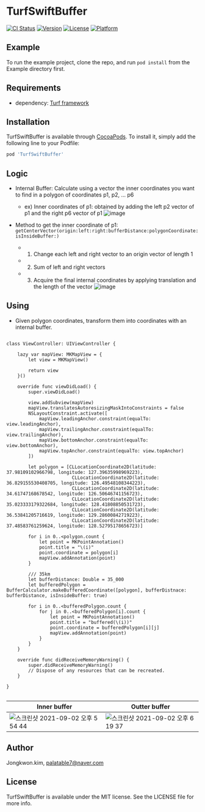 # TurfSwiftBuffer

[![CI Status](https://img.shields.io/travis/JK0369/TurfSwiftBuffer.svg?style=flat)](https://travis-ci.org/JK0369/TurfSwiftBuffer)
[![Version](https://img.shields.io/cocoapods/v/TurfSwiftBuffer.svg?style=flat)](https://cocoapods.org/pods/TurfSwiftBuffer)
[![License](https://img.shields.io/cocoapods/l/TurfSwiftBuffer.svg?style=flat)](https://cocoapods.org/pods/TurfSwiftBuffer)
[![Platform](https://img.shields.io/cocoapods/p/TurfSwiftBuffer.svg?style=flat)](https://cocoapods.org/pods/TurfSwiftBuffer)

## Example

To run the example project, clone the repo, and run `pod install` from the Example directory first.

## Requirements
- dependency: [Turf framework](https://github.com/mapbox/turf-swift)

## Installation

TurfSwiftBuffer is available through [CocoaPods](https://cocoapods.org). To install
it, simply add the following line to your Podfile:

```ruby
pod 'TurfSwiftBuffer'
```

## Logic

- Internal Buffer: Calculate using a vector the inner coordinates you want to find in a polygon of coordinates p1, p2, ... p6
  - ex) Inner coordinates of p1: obtained by adding the left p2 vector of p1 and the right p6 vector of p1
![image](https://user-images.githubusercontent.com/43035817/131820021-7048414d-f321-4d52-b10c-38ec48afc271.png)

- Method to get the inner coordinate of p1: `getCenterVector(origin:left:right:bufferDistance:polygonCoordinate:isInsideBuffer:)`
  - 1) Change each left and right vector to an origin vector of length 1
  - 2) Sum of left and right vectors
  - 3) Acquire the final internal coordinates by applying translation and the length of the vector
![image](https://user-images.githubusercontent.com/43035817/131820138-8be692d3-3e9b-429e-b597-6631c751961f.png)

## Using

- Given polygon coordinates, transform them into coordinates with an internal buffer.
```

class ViewController: UIViewController {

    lazy var mapView: MKMapView = {
        let view = MKMapView()

        return view
    }()

    override func viewDidLoad() {
        super.viewDidLoad()

        view.addSubview(mapView)
        mapView.translatesAutoresizingMaskIntoConstraints = false
        NSLayoutConstraint.activate([
            mapView.leadingAnchor.constraint(equalTo: view.leadingAnchor),
            mapView.trailingAnchor.constraint(equalTo: view.trailingAnchor),
            mapView.bottomAnchor.constraint(equalTo: view.bottomAnchor),
            mapView.topAnchor.constraint(equalTo: view.topAnchor)
        ])

        let polygon = [CLLocationCoordinate2D(latitude: 37.98109102966798, longitude: 127.39635998969223),
                        CLLocationCoordinate2D(latitude: 36.829155530408705, longitude: 126.49548108344223),
                        CLLocationCoordinate2D(latitude: 34.61747168678542, longitude: 126.50646741156723),
                        CLLocationCoordinate2D(latitude: 35.023333179322684, longitude: 128.41808850531723),
                        CLLocationCoordinate2D(latitude: 36.53841205716619, longitude: 129.28600842719223),
                        CLLocationCoordinate2D(latitude: 37.48583761259624, longitude: 128.52795178656723)]

        for i in 0..<polygon.count {
            let point = MKPointAnnotation()
            point.title = "\(i)"
            point.coordinate = polygon[i]
            mapView.addAnnotation(point)
        }

        /// 35km
        let bufferDistance: Double = 35_000
        let bufferedPolygon = BufferCalculator.makeBufferedCoordinate([polygon], bufferDistnace: bufferDistance, isInsideBuffer: true)

        for i in 0..<bufferedPolygon.count {
            for j in 0..<bufferedPolygon[i].count {
                let point = MKPointAnnotation()
                point.title = "buffered(\(i))"
                point.coordinate = bufferedPolygon[i][j]
                mapView.addAnnotation(point)
            }
        }
    }

    override func didReceiveMemoryWarning() {
        super.didReceiveMemoryWarning()
        // Dispose of any resources that can be recreated.
    }

}


```
  
|Inner buffer|Outter buffer|
|------|---|
|![스크린샷 2021-09-02 오후 5 54 44](https://user-images.githubusercontent.com/43035817/131815276-71202c7b-ae31-4f49-a5f8-04d0f8c8dd4b.png)|![스크린샷 2021-09-02 오후 6 19 37](https://user-images.githubusercontent.com/43035817/131819287-9c9f532e-e91c-4bab-880b-e9ba25d42e31.png)|
   
## Author

Jongkwon.kim, palatable7@naver.com

## License

TurfSwiftBuffer is available under the MIT license. See the LICENSE file for more info.
